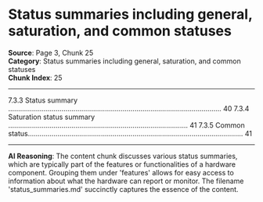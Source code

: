 # Status summaries including general, saturation, and common statuses

**Source**: Page 3, Chunk 25  
**Category**: Status summaries including general, saturation, and common statuses  
**Chunk Index**: 25

---

7.3.3 Status summary ............................................................................................................ 40
7.3.4 Saturation status summary ........................................................................................... 41
7.3.5 Common status............................................................................................................. 41

---

**AI Reasoning**: The content chunk discusses various status summaries, which are typically part of the features or functionalities of a hardware component. Grouping them under 'features' allows for easy access to information about what the hardware can report or monitor. The filename 'status_summaries.md' succinctly captures the essence of the content.
